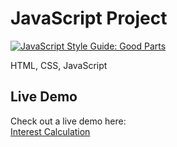 # JavaScript Project

[![JavaScript Style Guide: Good Parts](https://img.shields.io/badge/code%20style-goodparts-brightgreen.svg?style=flat)](https://github.com/dwyl/goodparts "JavaScript The Good Parts")

HTML, CSS, JavaScript

<h2>Live Demo</h2>
Check out a live demo here:</br>
<a href="https://interest.comp-u-media.nl" target="_blank">Interest Calculation</a>
